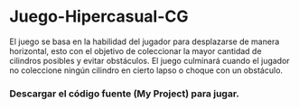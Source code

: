 # Juego-Hipercasual-CG

El juego se basa en la habilidad del jugador para desplazarse de manera horizontal, esto con el objetivo de coleccionar la mayor cantidad de cilindros posibles y evitar obstáculos. El juego culminará cuando el jugador no coleccione ningún cilindro en cierto lapso o choque con un obstáculo.


### Descargar el código fuente (My Project) para jugar.

